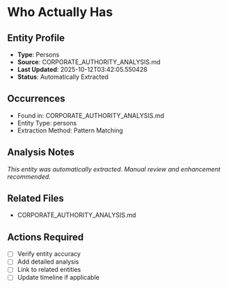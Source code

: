 # Who Actually Has

## Entity Profile
- **Type**: Persons
- **Source**: CORPORATE_AUTHORITY_ANALYSIS.md
- **Last Updated**: 2025-10-12T03:42:05.550428
- **Status**: Automatically Extracted

## Occurrences
- Found in: CORPORATE_AUTHORITY_ANALYSIS.md
- Entity Type: persons
- Extraction Method: Pattern Matching

## Analysis Notes
*This entity was automatically extracted. Manual review and enhancement recommended.*

## Related Files
- CORPORATE_AUTHORITY_ANALYSIS.md

## Actions Required
- [ ] Verify entity accuracy
- [ ] Add detailed analysis
- [ ] Link to related entities
- [ ] Update timeline if applicable
